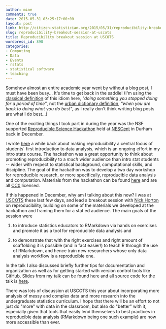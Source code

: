 ```yaml
---
author: mine
comments: true
date: 2015-05-31 03:25:17+00:00
layout: post
link: http://citizen-statistician.org/2015/05/31/reproducibility-breakout-session-at-uscots/
slug: reproducibility-breakout-session-at-uscots
title: Reproducibility breakout session at USCOTS
wordpress_id: 898
categories:
- Computing
- Data
- Events
- rstats
- statistical software
- teaching
---
```


Somehow almost an entire academic year went by without a blog post, I must have been busy... It's time to get back in the saddle! (I'm using the [classical definition](http://idioms.thefreedictionary.com/back+in+the+saddle) of this idiom here, _"doing something you stopped doing for a period of time"_, not the [urban dictionary definition](http://www.urbandictionary.com/define.php?term=Back+in+the+Saddle), _"when you are back to doing what you do best"_, as I really don't think writing blog posts are what I do best...)

One of the exciting things I took part in during the year was the NSF supported [Reproducible Science Hackathon](https://github.com/Reproducible-Science-Curriculum/Reproducible-Science-Hackathon-Dec-08-2014?files=1) held at [NESCent](http://www.nescent.org/) in Durham back in December.

I wrote [here](http://citizen-statistician.org/tag/reproducibility/) a while back about making reproducibility a central focus of students' first introduction to data analysis, which is an ongoing effort in my intro stats course. The hackathon was a great opportunity to think about promoting reproducibility to a _much_ wider audience than intro stat students -- wider with respect to statistical background, computational skills, and discipline. The goal of the hackathon was to develop a two day workshop for reproducible research, or more specifically, reproducible data analysis and computation. Materials from the hackathon can be found [here](https://github.com/Reproducible-Science-Curriculum) and are all [CC0](http://creativecommons.org/about/cc0) licensed.

If this happened in December, why am I talking about this now? I was at [USCOTS](https://www.causeweb.org/uscots/uscots15) these last few days, and lead a breakout session with [Nick Horton](https://www.amherst.edu/people/facstaff/nhorton) on reproducibility, building on some of the materials we developed at the hackathon and framing them for a stat ed audience. The main goals of the session were



	
  1. to introduce statistics educators to RMarkdown via hands on exercises and promote it as a tool for reproducible data analysis and

	
  2. to demonstrate that with the right exercises and right amount of scaffolding it is possible (and in fact easier!) to teach R through the use of RMarkdown, and hence train new researchers whose only data analysis workflow is a reproducible one.


In the talk I also discussed briefly further tips for documentation and organization as well as for getting started with version control tools like GitHub. Slides from my talk can be found [here](http://bit.ly/reproduce_uscots15_slides) and all source code for the talk is [here](http://bit.ly/reproduce_uscots15_git).

There was lots of discussion at USCOTS this year about incorporating more analysis of messy and complex data and more research into the undergraduate statistics curriculum. I hope that there will be an effort to not just do "more" with data in the classroom, but also do "better" with it, especially given that tools that easily lend themselves to best practices in reproducible data analysis (RMarkdown being one such example) are now more accessible than ever.
